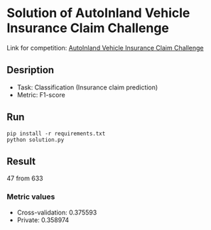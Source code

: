 # Solution of AutoInland Vehicle Insurance Claim Challenge
Link for competition: [AutoInland Vehicle Insurance Claim Challenge](https://zindi.africa/competitions/autoinland-vehicle-insurance-claim-challenge/leaderboard)
## Desription
* Task: Classification (Insurance claim prediction)
* Metric: F1-score
## Run
```
pip install -r requirements.txt
python solution.py
```
## Result
47 from 633
### Metric values
* Cross-validation: 0.375593
* Private: 0.358974